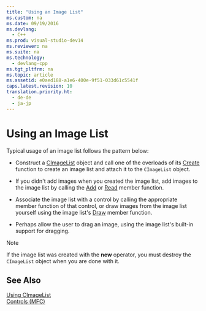 ```yaml
---
title: "Using an Image List"
ms.custom: na
ms.date: 09/19/2016
ms.devlang: 
  - C++
ms.prod: visual-studio-dev14
ms.reviewer: na
ms.suite: na
ms.technology: 
  - devlang-cpp
ms.tgt_pltfrm: na
ms.topic: article
ms.assetid: e0aed188-a1e6-400e-9f51-033d61c5541f
caps.latest.revision: 10
translation.priority.ht: 
  - de-de
  - ja-jp
---
```

# Using an Image List
Typical usage of an image list follows the pattern below:  
  
-   Construct a [CImageList](../vs140/CImageList-Class.md) object and call one of the overloads of its [Create](../vs140/CImageList--Create.md) function to create an image list and attach it to the `CImageList` object.  
  
-   If you didn't add images when you created the image list, add images to the image list by calling the [Add](../vs140/CImageList--Add.md) or [Read](../vs140/CImageList--Read.md) member function.  
  
-   Associate the image list with a control by calling the appropriate member function of that control, or draw images from the image list yourself using the image list's [Draw](../vs140/CImageList--Draw.md) member function.  
  
-   Perhaps allow the user to drag an image, using the image list's built-in support for dragging.  
  
> [!NOTE]
>  If the image list was created with the **new** operator, you must destroy the `CImageList` object when you are done with it.  
  
## See Also  
 [Using CImageList](../vs140/Using-CImageList.md)   
 [Controls (MFC)](../vs140/Controls--MFC-.md)
